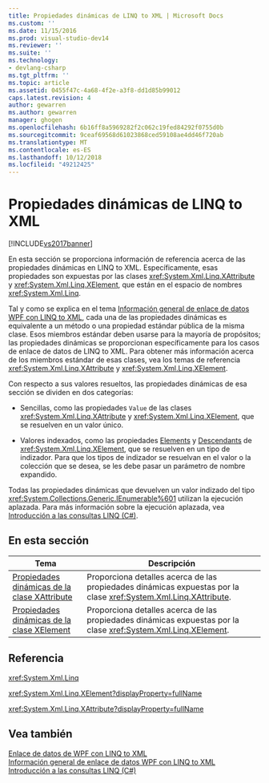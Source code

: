 ```yaml
---
title: Propiedades dinámicas de LINQ to XML | Microsoft Docs
ms.custom: ''
ms.date: 11/15/2016
ms.prod: visual-studio-dev14
ms.reviewer: ''
ms.suite: ''
ms.technology:
- devlang-csharp
ms.tgt_pltfrm: ''
ms.topic: article
ms.assetid: 0455f47c-4a68-4f2e-a3f8-dd1d85b99012
caps.latest.revision: 4
author: gewarren
ms.author: gewarren
manager: ghogen
ms.openlocfilehash: 6b16ff8a5969282f2c062c19fed84292f0755d0b
ms.sourcegitcommit: 9ceaf69568d61023868ced59108ae4dd46f720ab
ms.translationtype: MT
ms.contentlocale: es-ES
ms.lasthandoff: 10/12/2018
ms.locfileid: "49212425"
---
```

# <a name="linq-to-xml-dynamic-properties"></a>Propiedades dinámicas de LINQ to XML
[!INCLUDE[vs2017banner](../includes/vs2017banner.md)]

En esta sección se proporciona información de referencia acerca de las propiedades dinámicas en LINQ to XML. Específicamente, esas propiedades son expuestas por las clases <xref:System.Xml.Linq.XAttribute> y <xref:System.Xml.Linq.XElement>, que están en el espacio de nombres <xref:System.Xml.Linq>.  
  
 Tal y como se explica en el tema [Información general de enlace de datos WPF con LINQ to XML](../designers/wpf-data-binding-with-linq-to-xml-overview.md), cada una de las propiedades dinámicas es equivalente a un método o una propiedad estándar pública de la misma clase. Esos miembros estándar deben usarse para la mayoría de propósitos; las propiedades dinámicas se proporcionan específicamente para los casos de enlace de datos de LINQ to XML. Para obtener más información acerca de los miembros estándar de esas clases, vea los temas de referencia <xref:System.Xml.Linq.XAttribute> y <xref:System.Xml.Linq.XElement>.  
  
 Con respecto a sus valores resueltos, las propiedades dinámicas de esa sección se dividen en dos categorías:  
  
-   Sencillas, como las propiedades `Value` de las clases <xref:System.Xml.Linq.XAttribute> y <xref:System.Xml.Linq.XElement>, que se resuelven en un valor único.  
  
-   Valores indexados, como las propiedades [Elements](../designers/elements-xelement-dynamic-property.md) y [Descendants](../designers/descendants-xelement-dynamic-property.md) de <xref:System.Xml.Linq.XElement>, que se resuelven en un tipo de indizador. Para que los tipos de indizador se resuelvan en el valor o la colección que se desea, se les debe pasar un parámetro de nombre expandido.  
  
 Todas las propiedades dinámicas que devuelven un valor indizado del tipo <xref:System.Collections.Generic.IEnumerable%601> utilizan la ejecución aplazada. Para más información sobre la ejecución aplazada, vea [Introducción a las consultas LINQ (C#)](http://msdn.microsoft.com/library/37895c02-268c-41d5-be39-f7d936fa88a8).  
  
## <a name="in-this-section"></a>En esta sección  
  
|Tema|Descripción|  
|-----------|-----------------|  
|[Propiedades dinámicas de la clase XAttribute](../designers/xattribute-class-dynamic-properties.md)|Proporciona detalles acerca de las propiedades dinámicas expuestas por la clase <xref:System.Xml.Linq.XAttribute>.|  
|[Propiedades dinámicas de la clase XElement](../designers/xelement-class-dynamic-properties.md)|Proporciona detalles acerca de las propiedades dinámicas expuestas por la clase <xref:System.Xml.Linq.XElement>.|  
  
## <a name="reference"></a>Referencia  
 <xref:System.Xml.Linq>  
  
 <xref:System.Xml.Linq.XElement?displayProperty=fullName>  
  
 <xref:System.Xml.Linq.XAttribute?displayProperty=fullName>  
  
## <a name="see-also"></a>Vea también  
 [Enlace de datos de WPF con LINQ to XML](../designers/wpf-data-binding-with-linq-to-xml.md)   
 [Información general de enlace de datos WPF con LINQ to XML](../designers/wpf-data-binding-with-linq-to-xml-overview.md)   
 [Introducción a las consultas LINQ (C#)](http://msdn.microsoft.com/library/37895c02-268c-41d5-be39-f7d936fa88a8)



